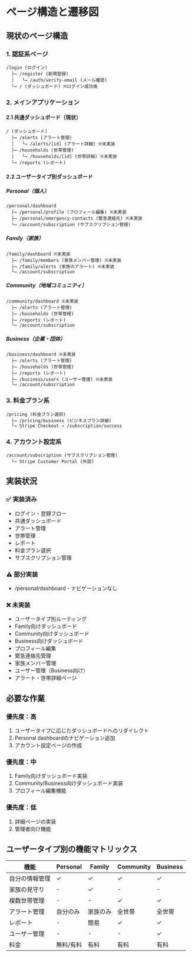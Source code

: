 # ページ構造と遷移図

## 現状のページ構造

### 1. 認証系ページ
```
/login (ログイン)
  ├→ /register (新規登録)
  │   └→ /auth/verify-email (メール確認)
  └→ / (ダッシュボード) ※ログイン成功後
```

### 2. メインアプリケーション

#### 2.1 共通ダッシュボード（現状）
```
/ (ダッシュボード)
  ├→ /alerts (アラート管理)
  │   └→ /alerts/[id] (アラート詳細) ※未実装
  ├→ /households (世帯管理)
  │   └→ /households/[id] (世帯詳細) ※未実装
  └→ /reports (レポート)
```

#### 2.2 ユーザータイプ別ダッシュボード

##### Personal（個人）
```
/personal/dashboard
  ├→ /personal/profile (プロフィール編集) ※未実装
  ├→ /personal/emergency-contacts (緊急連絡先) ※未実装
  └→ /account/subscription (サブスクリプション管理)
```

##### Family（家族）
```
/family/dashboard ※未実装
  ├→ /family/members (家族メンバー管理) ※未実装
  ├→ /family/alerts (家族のアラート) ※未実装
  └→ /account/subscription
```

##### Community（地域コミュニティ）
```
/community/dashboard ※未実装
  ├→ /alerts (アラート管理)
  ├→ /households (世帯管理)
  ├→ /reports (レポート)
  └→ /account/subscription
```

##### Business（企業・団体）
```
/business/dashboard ※未実装
  ├→ /alerts (アラート管理)
  ├→ /households (世帯管理)
  ├→ /reports (レポート)
  ├→ /business/users (ユーザー管理) ※未実装
  └→ /account/subscription
```

### 3. 料金プラン系
```
/pricing (料金プラン選択)
  ├→ /pricing/business (ビジネスプラン詳細)
  └→ Stripe Checkout → /subscription/success
```

### 4. アカウント設定系
```
/account/subscription (サブスクリプション管理)
  └→ Stripe Customer Portal (外部)
```

## 実装状況

### ✅ 実装済み
- ログイン・登録フロー
- 共通ダッシュボード
- アラート管理
- 世帯管理  
- レポート
- 料金プラン選択
- サブスクリプション管理

### ⚠️ 部分実装
- /personal/dashboard - ナビゲーションなし

### ❌ 未実装
- ユーザータイプ別ルーティング
- Family向けダッシュボード
- Community向けダッシュボード
- Business向けダッシュボード
- プロフィール編集
- 緊急連絡先管理
- 家族メンバー管理
- ユーザー管理（Business向け）
- アラート・世帯詳細ページ

## 必要な作業

### 優先度：高
1. ユーザータイプに応じたダッシュボードへのリダイレクト
2. Personal dashboardのナビゲーション追加
3. アカウント設定ページの作成

### 優先度：中
1. Family向けダッシュボード実装
2. Community/Business向けダッシュボード実装
3. プロフィール編集機能

### 優先度：低
1. 詳細ページの実装
2. 管理者向け機能

## ユーザータイプ別の機能マトリックス

| 機能 | Personal | Family | Community | Business |
|------|----------|---------|-----------|----------|
| 自分の情報管理 | ✓ | ✓ | ✓ | ✓ |
| 家族の見守り | - | ✓ | - | - |
| 複数世帯管理 | - | - | ✓ | ✓ |
| アラート管理 | 自分のみ | 家族のみ | 全世帯 | 全世帯 |
| レポート | - | 簡易 | ✓ | ✓ |
| ユーザー管理 | - | - | - | ✓ |
| 料金 | 無料/有料 | 有料 | 有料 | 有料 |